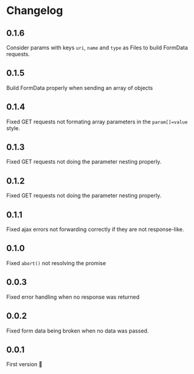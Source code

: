 # Changelog

## 0.1.6

Consider params with keys `uri`, `name` and `type` as Files to build FormData requests.

## 0.1.5

Build FormData properly when sending an array of objects

## 0.1.4

Fixed GET requests not formating array parameters in the `param[]=value` style.

## 0.1.3

Fixed GET requests not doing the parameter nesting properly.

## 0.1.2

Fixed GET requests not doing the parameter nesting properly.

## 0.1.1

Fixed ajax errors not forwarding correctly if they are not response-like.

## 0.1.0

Fixed `abort()` not resolving the promise

## 0.0.3

Fixed error handling when no response was returned

## 0.0.2

Fixed form data being broken when no data was passed.

## 0.0.1

First version :tada:
